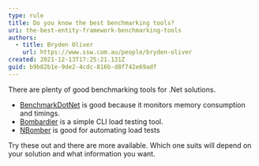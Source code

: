 ```yaml
---
type: rule
title: Do you know the best benchmarking tools?
uri: the-best-entity-framework-benchmarking-tools
authors:
  - title: Bryden Oliver
    url: https://www.ssw.com.au/people/bryden-oliver
created: 2021-12-13T17:25:21.131Z
guid: b9b82b1e-9de2-4cdc-816b-d8f742e69adf
---
```

There are plenty of good benchmarking tools for .Net solutions.

<!--endintro-->

* [BenchmarkDotNet](https://github.com/dotnet/BenchmarkDotNet) is good because it monitors memory consumption and timings.
* [Bombardier](https://github.com/codesenberg/bombardier) is a simple CLI load testing tool.
* [NBomber](https://nbomber.com/) is good for automating load tests

Try these out and there are more available. Which one suits will depend on your solution and what information you want.